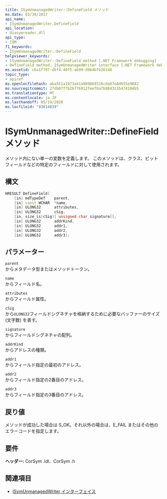```yaml
---
title: ISymUnmanagedWriter::DefineField メソッド
ms.date: 03/30/2017
api_name:
- ISymUnmanagedWriter.DefineField
api_location:
- diasymreader.dll
api_type:
- COM
f1_keywords:
- ISymUnmanagedWriter::DefineField
helpviewer_keywords:
- ISymUnmanagedWriter::DefineField method [.NET Framework debugging]
- DefineField method, ISymUnmanagedWriter interface [.NET Framework debugging]
ms.assetid: c6a1f797-dbf4-40f5-ab99-d9b4bfb26148
topic_type:
- apiref
ms.openlocfilehash: aba551a1973a41a909869316cda07e8d655e9882
ms.sourcegitcommit: 27db07ffb26f76912feefba7b884313547410db5
ms.translationtype: MT
ms.contentlocale: ja-JP
ms.lasthandoff: 05/19/2020
ms.locfileid: "83614839"
---
```

# <a name="isymunmanagedwriterdefinefield-method"></a>ISymUnmanagedWriter::DefineField メソッド
メソッド内にない単一の変数を定義します。 このメソッドは、クラス、ビットフィールドなどの特定のフィールドに対して使用されます。  
  
## <a name="syntax"></a>構文  
  
```cpp  
HRESULT DefineField(  
    [in] mdTypeDef    parent,  
    [in] const WCHAR  *name,  
    [in] ULONG32      attributes,  
    [in] ULONG32      cSig,  
    [in, size_is(cSig)] unsigned char signature[],  
    [in] ULONG32      addrKind,  
    [in] ULONG32      addr1,  
    [in] ULONG32      addr2,  
    [in] ULONG32      addr3);  
```  
  
## <a name="parameters"></a>パラメーター  
 `parent`  
 からメタデータ型またはメソッドトークン。  
  
 `name`  
 からフィールド名。  
  
 `attributes`  
 からフィールド属性。  
  
 `cSig`  
 から`ULONG32`フィールドシグネチャを格納するために必要なバッファーのサイズ (文字数) を表す。  
  
 `signature`  
 からフィールドシグネチャの配列。  
  
 `addrKind`  
 からアドレスの種類。  
  
 `addr1`  
 からフィールド指定の最初のアドレス。  
  
 `addr2`  
 からフィールド指定の2番目のアドレス。  
  
 `addr3`  
 からフィールド指定の3番目のアドレス。  
  
## <a name="return-value"></a>戻り値  
 メソッドが成功した場合は S_OK。それ以外の場合は、E_FAIL またはその他のエラーコードを指定します。  
  
## <a name="requirements"></a>要件  
 **ヘッダー:** CorSym .idl、CorSym .h  
  
## <a name="see-also"></a>関連項目

- [ISymUnmanagedWriter インターフェイス](isymunmanagedwriter-interface.md)
